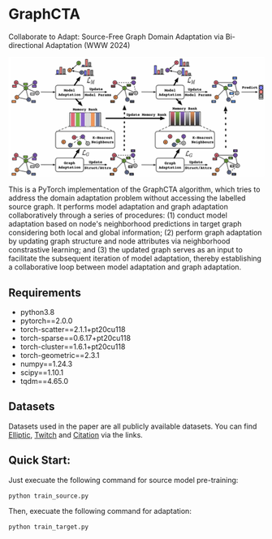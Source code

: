 # GraphCTA
Collaborate to Adapt: Source-Free Graph Domain Adaptation via Bi-directional Adaptation (WWW 2024)

![](https://github.com/cszhangzhen/GraphCTA/blob/main/fig/model.png)

This is a PyTorch implementation of the GraphCTA algorithm, which tries to address the domain adaptation problem without accessing the labelled source graph. It performs model adaptation and graph adaptation collaboratively through a series of procedures: (1) conduct model adaptation based on node's neighborhood predictions in target graph considering both local and global information; (2) perform graph adaptation by updating graph structure and node attributes via neighborhood constrastive learning; and (3) the updated graph serves as an input to facilitate the subsequent iteration of model adaptation, thereby establishing a collaborative loop between model adaptation and graph adaptation.


## Requirements
* python3.8
* pytorch==2.0.0
* torch-scatter==2.1.1+pt20cu118
* torch-sparse==0.6.17+pt20cu118
* torch-cluster==1.6.1+pt20cu118
* torch-geometric==2.3.1
* numpy==1.24.3
* scipy==1.10.1
* tqdm==4.65.0

## Datasets
Datasets used in the paper are all publicly available datasets. You can find [Elliptic](https://www.kaggle.com/datasets/ellipticco/elliptic-data-set), [Twitch](https://github.com/benedekrozemberczki/datasets#twitch-social-networks) and [Citation](https://github.com/yuntaodu/ASN/tree/main/data) via the links.

## Quick Start:
Just execuate the following command for source model pre-training:
```
python train_source.py
```
Then, execuate the following command for adaptation:
```
python train_target.py
```

